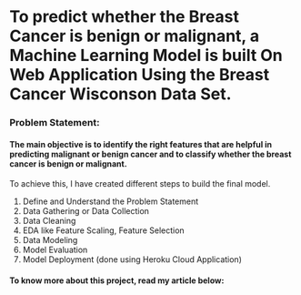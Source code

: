 # To predict whether the Breast Cancer is benign or malignant, a Machine Learning Model is built On Web Application Using the Breast Cancer Wisconson Data Set.

### Problem Statement:

#### The main objective is to identify the right features that are helpful in predicting malignant or benign cancer and to classify whether the breast cancer is benign or malignant.

To achieve this, I have created different steps to build the final model.

1. Define and Understand the Problem Statement
2. Data Gathering or Data Collection
3. Data Cleaning 
4. EDA like Feature Scaling, Feature Selection
5. Data Modeling
6. Model Evaluation
7. Model Deployment (done using Heroku Cloud Application)

#### To know more about this project, read my article below:

